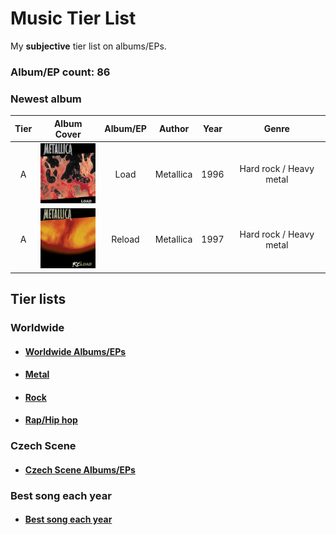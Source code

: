 # Music Tier List

My **subjective** tier list on albums/EPs.

### Album/EP count: 86

### Newest album
| Tier | Album Cover   |      Album/EP      |  Author | Year | Genre |
|:----:|:--------:|:------------------:|:------------:|:----:|:-----:|
|A| <img src="/images/load.jpg" alt="Image not found" width="96" height="96"/>  | Load | Metallica | 1996 | Hard rock / Heavy metal
|A| <img src="/images/reload.jpg" alt="Image not found" width="96" height="96"/>  | Reload | Metallica | 1997 | Hard rock / Heavy metal


## Tier lists

### Worldwide

- #### [Worldwide Albums/EPs](https://github.com/jaywor1/music_tierlist/blob/main/tier_lists/worldwide/worldwide.md)

- #### [Metal](https://github.com/jaywor1/music_tierlist/blob/main/tier_lists/worldwide/metal.md)

- #### [Rock](https://github.com/jaywor1/music_tierlist/blob/main/tier_lists/worldwide/rock.md)

- #### [Rap/Hip hop](https://github.com/jaywor1/music_tierlist/blob/main/tier_lists/worldwide/rap.md)

### Czech Scene

- #### [Czech Scene Albums/EPs](https://github.com/jaywor1/music_tierlist/blob/main/tier_lists/best_song_each_year.md)

### Best song each year

- #### [Best song each year](https://github.com/jaywor1/music_tierlist/blob/main/tier_lists/czech_scene/czech_tier_list.md)